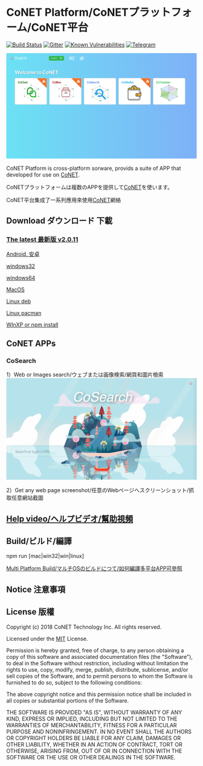 # CoNET Platform/CoNETプラットフォーム/CoNET平台

[![Build Status](https://travis-ci.org/QTGate/QTGate-Desktop-Client.svg?branch=master)](https://travis-ci.org/QTGate/QTGate-Desktop-Client)
[![Gitter](https://img.shields.io/badge/chat-on%20gitter-blue.svg)](https://gitter.im/QTGate/Lobby)
[![Known Vulnerabilities](https://snyk.io/test/github/qtgate/qtgate-desktop-client/badge.svg)](https://snyk.io/test/github/qtgate/qtgate-desktop-client)
[![Telegram](https://img.shields.io/badge/telebot-community%20group-blue.svg)](https://t.me/joinchat/IpX64hGK_95XDTXit42vOg)

![http protocol](/resources/CoPlatform3.png?raw=true)

CoNET Platform is cross-platform sorware, provids a suite of APP that developed for use on [CoNET](https://github.com/QTGate/CoNET).

CoNETプラットフォームは複数のAPPを提供して[CoNET](https://github.com/QTGate/CoNET)を使います。

CoNET平台集成了一系列應用來使用[CoNET](https://github.com/QTGate/CoNET)網絡

## Download ダウンロード 下載

### [The latest 最新版 v2.0.11](https://github.com/QTGate/QTGate-Desktop-Client/releases/latest/)

[Android, 安卓](https://github.com/QTGate/CoNETPlatform-Android)

[windows32](https://github.com/QTGate/QTGate-Desktop-Client/releases/download/v2.0.11/CoNET.Setup.2.0.11.ia32.exe)

[windows64](https://github.com/QTGate/QTGate-Desktop-Client/releases/download/v2.0.11/CoNET.Setup.2.0.11.exe)

[MacOS](https://github.com/QTGate/QTGate-Desktop-Client/releases/download/v2.0.11/CoNET-2.0.11.dmg)

[Linux deb](https://github.com/QTGate/QTGate-Desktop-Client/releases/download/v2.0.11/CoNET_2.0.11_amd64.deb)

[Linux pacman](https://github.com/QTGate/QTGate-Desktop-Client/releases/download/v2.0.11/CoNET-2.0.11.pacman)

[WInXP or npm install](https://github.com/QTGate/QTGate-Desktop-Client/wiki/WInXP%E4%BB%A5%E5%8F%8ANPM%E7%92%B0%E5%A2%83%E4%B8%8B%E5%AE%89%E8%A3%9DCoNET)

## CoNET APPs

### CoSearch
1）Web or Images search/ウェブまたは画像検索/網頁和圖片檢索
![http protocol](/resources/coSearch.gif?raw=true)

2）Get any web page screenshot/任意のWebページへスクリーンショット/抓取任意網站截圖

## [Help video/ヘルプビデオ/幫助視頻](https://github.com/QTGate/QTGate-Desktop-Client/wiki)

## Build/ビルド/編譯

npm run [mac|win32|win|linux]

[Multi Platform Build/マルチOSのビルドにつて/如何編譯多平台APP可參照](https://www.electron.build/multi-platform-build)

## Notice 注意事項

## License 版權 

Copyright (c) 2018 CoNET Technology Inc. All rights reserved.

Licensed under the [MIT](LICENSE) License.

Permission is hereby granted, free of charge, to any person obtaining a copy
of this software and associated documentation files (the "Software"), to deal
in the Software without restriction, including without limitation the rights
to use, copy, modify, merge, publish, distribute, sublicense, and/or sell
copies of the Software, and to permit persons to whom the Software is
furnished to do so, subject to the following conditions:

The above copyright notice and this permission notice shall be included in
all copies or substantial portions of the Software.

THE SOFTWARE IS PROVIDED "AS IS", WITHOUT WARRANTY OF ANY KIND, EXPRESS OR
IMPLIED, INCLUDING BUT NOT LIMITED TO THE WARRANTIES OF MERCHANTABILITY,
FITNESS FOR A PARTICULAR PURPOSE AND NONINFRINGEMENT. IN NO EVENT SHALL THE
AUTHORS OR COPYRIGHT HOLDERS BE LIABLE FOR ANY CLAIM, DAMAGES OR OTHER
LIABILITY, WHETHER IN AN ACTION OF CONTRACT, TORT OR OTHERWISE, ARISING FROM,
OUT OF OR IN CONNECTION WITH THE SOFTWARE OR THE USE OR OTHER DEALINGS IN
THE SOFTWARE.